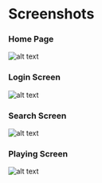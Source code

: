 # Screenshots
### Home Page
![alt text](https://github.com/Sasufox/VibeCloud/blob/master/screenshots/home_panel.png?raw=true)
### Login Screen
![alt text](https://github.com/Sasufox/VibeCloud/blob/master/screenshots/login_screen.png?raw=true)
### Search Screen
![alt text](https://github.com/Sasufox/VibeCloud/blob/master/screenshots/search.png?raw=true)
### Playing Screen
![alt text](https://github.com/Sasufox/VibeCloud/blob/master/screenshots/music_listening.png?raw=true)